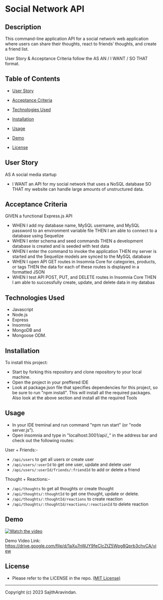 # Social Network API

## Description
This command-line application API for a social network web application where users can share their thoughts, react to friends’ thoughts, and create a friend list.

User Story & Acceptance Criteria follow the AS AN / I WANT / SO THAT format.


## Table of Contents 
  
   * [User Story](#User-Story) 
  
   * [Acceptance Criteria](#Acceptance-Criteria)
  
   * [Technologies Used](#Technologies-Used) 

   * [Installation](#Installation) 

   * [Usage](#Usage) 

   * [Demo](#Demo) 

   * [License](#license) 


## User Story

AS A social media startup

* I WANT an API for my social network that uses a NoSQL database
    SO THAT my website can handle large amounts of unstructured data.


## Acceptance Criteria

GIVEN a functional Express.js API

* WHEN I add my database name, MySQL username, and MySQL password to an environment variable file
    THEN I am able to connect to a database using Sequelize
* WHEN I enter schema and seed commands
    THEN a development database is created and is seeded with test data
* WHEN I enter the command to invoke the application
    THEN my server is started and the Sequelize models are synced to the MySQL database
* WHEN I open API GET routes in Insomnia Core for categories, products, or tags
    THEN the data for each of these routes is displayed in a formatted JSON
* WHEN I test API POST, PUT, and DELETE routes in Insomnia Core
    THEN I am able to successfully create, update, and delete data in my databas


## Technologies Used
* Javascript
* Node.js
* Express
* Insomnia
* MongoDB and
* Mongoose ODM.

## Installation
To install this project:
* Start by forking this repository and clone repository to your local machine.
* Open the project in your preffered IDE
* Look at package.json file that specifies dependencies for this project, so be sure to run "npm    install". This will install all the required packages. Also look at the above section and install all the required Tools

## Usage
* In your IDE treminal and run command "npm run start" (or "node server.js").  
* Open insomnia and type in "localhost:3001/api/_" in the address bar and check out the following routes: 

User + Friends:-
- `/api/users` to get all users or create user
- `/api/users/:userId` to get one user, update and delete user
- `/api/users/:userId/friends/:friendId` to add or delete a friend

Thought + Reactions:-
- `/api/thoughts` to get all thoughts or create thought
- `/api/thoughts/:thoughtId` to get one thought, update or delete. 
- `/api/thoughts/:thoughtId/reactions` to create reaction 
- `/api/thoughts/:thoughtId/reactions/:reactionId` to delete reaction 

## Demo

[![Watch the video](./imgs/demo.jpg)](https://drive.google.com/file/d/1aXu7nWJY9feCIcZtZ5Wpg8Qprb3chvCA/view)


Demo Video Link: https://drive.google.com/file/d/1aXu7nWJY9feCIcZtZ5Wpg8Qprb3chvCA/view


## License
* Please refer to the LICENSE in the repo. <a href="https://github.com/SajithAravindan/E-commerce_APP/blob/main/LICENSE">(MIT License)</a>


---

Copyright (c) 2023 SajithAravindan.

